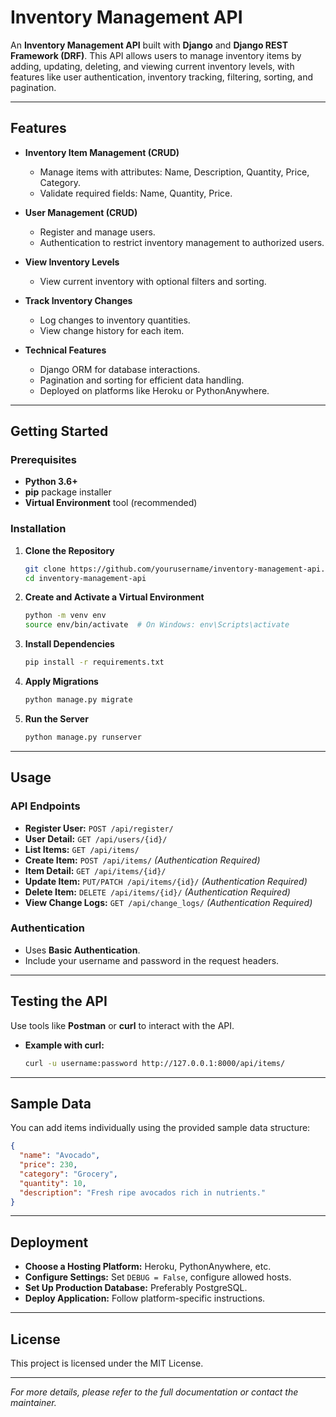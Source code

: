 # **Inventory Management API**

An **Inventory Management API** built with **Django** and **Django REST Framework (DRF)**. This API allows users to manage inventory items by adding, updating, deleting, and viewing current inventory levels, with features like user authentication, inventory tracking, filtering, sorting, and pagination.

---

## **Features**

- **Inventory Item Management (CRUD)**
  - Manage items with attributes: Name, Description, Quantity, Price, Category.
  - Validate required fields: Name, Quantity, Price.

- **User Management (CRUD)**
  - Register and manage users.
  - Authentication to restrict inventory management to authorized users.

- **View Inventory Levels**
  - View current inventory with optional filters and sorting.
  
- **Track Inventory Changes**
  - Log changes to inventory quantities.
  - View change history for each item.

- **Technical Features**
  - Django ORM for database interactions.
  - Pagination and sorting for efficient data handling.
  - Deployed on platforms like Heroku or PythonAnywhere.

---

## **Getting Started**

### **Prerequisites**

- **Python 3.6+**
- **pip** package installer
- **Virtual Environment** tool (recommended)

### **Installation**

1. **Clone the Repository**

   ```bash
   git clone https://github.com/yourusername/inventory-management-api.git
   cd inventory-management-api
   ```

2. **Create and Activate a Virtual Environment**

   ```bash
   python -m venv env
   source env/bin/activate  # On Windows: env\Scripts\activate
   ```

3. **Install Dependencies**

   ```bash
   pip install -r requirements.txt
   ```

4. **Apply Migrations**

   ```bash
   python manage.py migrate
   ```

5. **Run the Server**

   ```bash
   python manage.py runserver
   ```

---

## **Usage**

### **API Endpoints**

- **Register User:** `POST /api/register/`
- **User Detail:** `GET /api/users/{id}/`
- **List Items:** `GET /api/items/`
- **Create Item:** `POST /api/items/` *(Authentication Required)*
- **Item Detail:** `GET /api/items/{id}/`
- **Update Item:** `PUT/PATCH /api/items/{id}/` *(Authentication Required)*
- **Delete Item:** `DELETE /api/items/{id}/` *(Authentication Required)*
- **View Change Logs:** `GET /api/change_logs/` *(Authentication Required)*

### **Authentication**

- Uses **Basic Authentication**.
- Include your username and password in the request headers.

---

## **Testing the API**

Use tools like **Postman** or **curl** to interact with the API.

- **Example with curl:**

  ```bash
  curl -u username:password http://127.0.0.1:8000/api/items/
  ```

---

## **Sample Data**

You can add items individually using the provided sample data structure:

```json
{
  "name": "Avocado",
  "price": 230,
  "category": "Grocery",
  "quantity": 10,
  "description": "Fresh ripe avocados rich in nutrients."
}
```

---

## **Deployment**

- **Choose a Hosting Platform:** Heroku, PythonAnywhere, etc.
- **Configure Settings:** Set `DEBUG = False`, configure allowed hosts.
- **Set Up Production Database:** Preferably PostgreSQL.
- **Deploy Application:** Follow platform-specific instructions.

---

## **License**

This project is licensed under the MIT License.

---

*For more details, please refer to the full documentation or contact the maintainer.*
